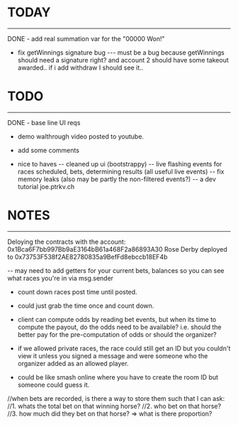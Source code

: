 
# TODAY
------------------
DONE - add real summation var for the "00000 Won!"
- fix getWinnings signature bug
--- must be a bug because getWinnings should need a signature right? and account 2 should have some takeout awarded.. if i add withdraw I should see it..

# TODO
------------------
DONE - base line UI reqs
- demo walthrough video posted to youtube.
- add some comments

- nice to haves
-- cleaned up ui (bootstrappy)
-- live flashing events for races scheduled, bets, determining results (all useful live events)
-- fix memory leaks (also may be partly the non-filtered events?)
-- a dev tutorial joe.ptrkv.ch

# NOTES
------------------
Deloying the contracts with the account: 0x1Bca6F7bb997Bb9aE3164bB61a468F2a86893A30
Rose Derby deployed to 0x73753F538f2AE82780835a9BefFd8ebccb18EF4b

-- may need to add getters for your current bets, balances so you can see what races you're in via msg.sender

- count down races post time until posted.
- could just grab the time once and count down.

- client can compute odds by reading bet events, but when its time to compute the payout, 
do the odds need to be available? i.e. should the better pay for the pre-computation of odds or 
should the organizer?
- if we allowed private races, the race could still get an ID but
you couldn't view it unless you signed a message and were someone who the organizer added
as an allowed player.
- could be like smash online where you have to create the room ID but someone could guess it.

//when bets are recorded, is there a way to store them such that I can ask:
//1. whats the total bet on that winning horse?
//2. who bet on that horse?
//3. how much did they bet on that horse? => what is there proportion? 

